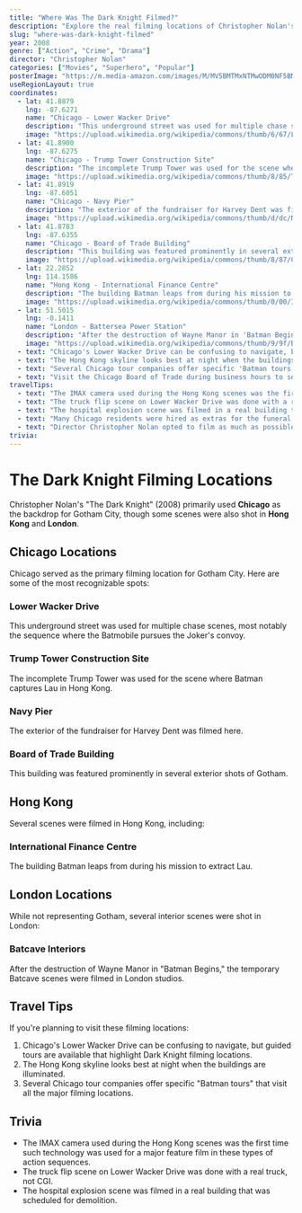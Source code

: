 ```yaml
---
title: "Where Was The Dark Knight Filmed?"
description: "Explore the real filming locations of Christopher Nolan's The Dark Knight across Chicago, London, and Hong Kong."
slug: "where-was-dark-knight-filmed"
year: 2008
genre: ["Action", "Crime", "Drama"]
director: "Christopher Nolan"
categories: ["Movies", "Superhero", "Popular"]
posterImage: "https://m.media-amazon.com/images/M/MV5BMTMxNTMwODM0NF5BMl5BanBnXkFtZTcwODAyMTk2Mw@@._V1_.jpg"
useRegionLayout: true
coordinates: 
  - lat: 41.8879
    lng: -87.6271
    name: "Chicago - Lower Wacker Drive"
    description: "This underground street was used for multiple chase scenes, most notably the sequence where the Batmobile pursues the Joker's convoy."
    image: "https://upload.wikimedia.org/wikipedia/commons/thumb/6/67/Lower_Wacker_Drive_Chicago.JPG/800px-Lower_Wacker_Drive_Chicago.JPG"
  - lat: 41.8900
    lng: -87.6275
    name: "Chicago - Trump Tower Construction Site"
    description: "The incomplete Trump Tower was used for the scene where Batman captures Lau in Hong Kong and returns him to Gotham City."
    image: "https://upload.wikimedia.org/wikipedia/commons/thumb/8/85/Trump_International_Hotel_%26_Tower%2C_Chicago%2C_Illinois_%289181326291%29.jpg/800px-Trump_International_Hotel_%26_Tower%2C_Chicago%2C_Illinois_%289181326291%29.jpg"
  - lat: 41.8919
    lng: -87.6051
    name: "Chicago - Navy Pier"
    description: "The exterior of the fundraiser for Harvey Dent was filmed at Chicago's popular Navy Pier."
    image: "https://upload.wikimedia.org/wikipedia/commons/thumb/d/dc/Navy_Pier_aerial.jpg/800px-Navy_Pier_aerial.jpg"
  - lat: 41.8783
    lng: -87.6355
    name: "Chicago - Board of Trade Building"
    description: "This building was featured prominently in several exterior shots of Gotham, including scenes of Batman looking over the city."
    image: "https://upload.wikimedia.org/wikipedia/commons/thumb/8/87/Chicago_Board_of_Trade_Building.jpg/800px-Chicago_Board_of_Trade_Building.jpg"
  - lat: 22.2852
    lng: 114.1586
    name: "Hong Kong - International Finance Centre"
    description: "The building Batman leaps from during his mission to extract Lau. The film features stunning shots of the Hong Kong skyline."
    image: "https://upload.wikimedia.org/wikipedia/commons/thumb/0/00/International_Finance_Centre_2008.jpg/800px-International_Finance_Centre_2008.jpg"
  - lat: 51.5015
    lng: -0.1411
    name: "London - Battersea Power Station"
    description: "After the destruction of Wayne Manor in 'Batman Begins,' the temporary Batcave scenes were filmed in London studios near this iconic location."
    image: "https://upload.wikimedia.org/wikipedia/commons/thumb/9/9f/Battersea_Power_Station_from_the_river.jpg/800px-Battersea_Power_Station_from_the_river.jpg"
  - text: "Chicago's Lower Wacker Drive can be confusing to navigate, but guided tours are available that highlight Dark Knight filming locations."
  - text: "The Hong Kong skyline looks best at night when the buildings are illuminated, just like in the film's extraction scene."
  - text: "Several Chicago tour companies offer specific 'Batman tours' that visit all the major filming locations in a single day."
  - text: "Visit the Chicago Board of Trade during business hours to see the interior architecture that inspired parts of Gotham City."
travelTips: 
  - text: "The IMAX camera used during the Hong Kong scenes was the first time such technology was used for a major feature film in these types of action sequences."
  - text: "The truck flip scene on Lower Wacker Drive was done with a real truck, not CGI, using a specially designed hydraulic launcher."
  - text: "The hospital explosion scene was filmed in a real building that was scheduled for demolition, with Heath Ledger improvising the moment when the detonator initially malfunctions."
  - text: "Many Chicago residents were hired as extras for the funeral procession scene."
  - text: "Director Christopher Nolan opted to film as much as possible with practical effects rather than CGI, including real stunt driving on Lower Wacker Drive."
trivia: 
---
```


# The Dark Knight Filming Locations

Christopher Nolan's "The Dark Knight" (2008) primarily used **Chicago** as the backdrop for Gotham City, though some scenes were also shot in **Hong Kong** and **London**.

## Chicago Locations

Chicago served as the primary filming location for Gotham City. Here are some of the most recognizable spots:

### Lower Wacker Drive
This underground street was used for multiple chase scenes, most notably the sequence where the Batmobile pursues the Joker's convoy.

### Trump Tower Construction Site
The incomplete Trump Tower was used for the scene where Batman captures Lau in Hong Kong.

### Navy Pier
The exterior of the fundraiser for Harvey Dent was filmed here.

### Board of Trade Building
This building was featured prominently in several exterior shots of Gotham.

## Hong Kong

Several scenes were filmed in Hong Kong, including:

### International Finance Centre
The building Batman leaps from during his mission to extract Lau.

## London Locations

While not representing Gotham, several interior scenes were shot in London:

### Batcave Interiors
After the destruction of Wayne Manor in "Batman Begins," the temporary Batcave scenes were filmed in London studios.

## Travel Tips

If you're planning to visit these filming locations:

1. Chicago's Lower Wacker Drive can be confusing to navigate, but guided tours are available that highlight Dark Knight filming locations.
2. The Hong Kong skyline looks best at night when the buildings are illuminated.
3. Several Chicago tour companies offer specific "Batman tours" that visit all the major filming locations.

## Trivia

- The IMAX camera used during the Hong Kong scenes was the first time such technology was used for a major feature film in these types of action sequences.
- The truck flip scene on Lower Wacker Drive was done with a real truck, not CGI.
- The hospital explosion scene was filmed in a real building that was scheduled for demolition. 